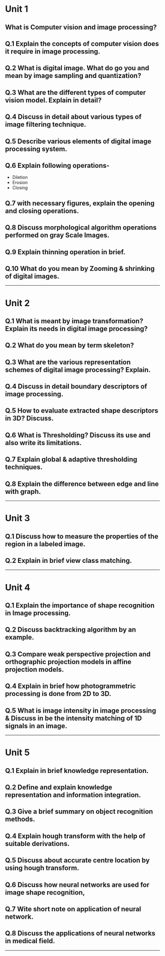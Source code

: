# Unit 1

## What is Computer vision and image processing?

## Q.1 Explain the concepts of computer vision does it require in image processing.

## Q.2 What is digital image. What do go you and mean by image sampling and quantization?

## Q.3 What are the different types of computer vision model. Explain in detail?

## Q.4 Discuss in detail about various types of image filtering technique.

## Q.5 Describe various elements of digital image processing system.

## Q.6 Explain following operations-
- Diletion
- Erosion
- Closing

## Q.7 with necessary figures, explain the opening and closing operations.

## Q.8 Discuss morphological algorithm operations performed on gray Scale Images.

## Q.9 Explain thinning operation in brief.

## Q.10 What do you mean by Zooming & shrinking of digital images.

---

# Unit 2

## Q.1 What is meant by image transformation? Explain its needs in digital image processing?

## Q.2 What do you mean by term skeleton?

## Q.3 What are the various representation schemes of digital image processing? Explain.

## Q.4 Discuss in detail boundary descriptors of image processing.

## Q.5 How to evaluate extracted shape descriptors in 3D? Discuss.

## Q.6 What is Thresholding? Discuss its use and also write its limitations.

## Q.7 Explain global & adaptive thresholding techniques.

## Q.8 Explain the difference between edge and line with graph.

---

# Unit 3

## Q.1 Discuss how to measure the properties of the region in a labeled image.

## Q.2 Explain in brief view class matching.

---

# Unit 4

## Q.1 Explain the importance of shape recognition in Image processing.

## Q.2 Discuss backtracking algorithm by an example.

## Q.3 Compare weak perspective projection and orthographic projection models in affine projection models.

## Q.4 Explain in brief how photogrammetric processing is done from 2D to 3D.

## Q.5 What is image intensity in image processing & Discuss in be the intensity matching of 1D signals in an image.

---

# Unit 5

## Q.1 Explain in brief knowledge representation.

## Q.2 Define and explain knowledge representation and information integration.

## Q.3 Give a brief summary on object recognition methods.

## Q.4 Explain hough transform with the help of suitable derivations.

## Q.5 Discuss about accurate centre location by using hough transform.

## Q.6 Discuss how neural networks are used for image shape recognition,

## Q.7 Wite short note on application of neural network.

## Q.8 Discuss the applications of neural networks in medical field.

---
